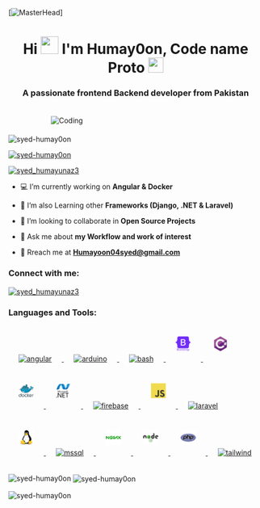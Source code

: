 [![MasterHead](https://media.licdn.com/dms/image/v2/C4E12AQHohaaJm6qNNw/article-cover_image-shrink_600_2000/article-cover_image-shrink_600_2000/0/1630526455370?e=2147483647&v=beta&t=DM6sk3A1cJulBl2uA9_5ToGmIjZE3xdlvZuTh_YkGDc)]
<h1 align="center">Hi <img height="35" width="35" src="https://fonts.gstatic.com/s/e/notoemoji/latest/1f44b/512.webp"/> I'm Humay0on, Code name Proto <img src="https://media0.giphy.com/media/v1.Y2lkPTc5MGI3NjExdzk0ZTdldzU1MXBnYmo0b2xoc3F0bHc0bDV0ZzhqdGo5MWwwaHlpdyZlcD12MV9pbnRlcm5hbF9naWZfYnlfaWQmY3Q9cw/lsH2WX0eAwuEXhWYsu/giphy.webp" height="30" width="30"/></h1>
<h3 align="center">A passionate frontend Backend developer from Pakistan</h3>
<img align="right" alt="Coding" Style= "padding:20px" width="400" src="https://media.gifdb.com/hacker-egghead-coding-lj7znezbwb0nuba4.gif">

<p align="left"> <img src="https://komarev.com/ghpvc/?username=syed-humay0on&label=Profile%20views&color=0e75b6&style=flat" alt="syed-humay0on" /> </p>

<p align="left"> <a href="https://github.com/ryo-ma/github-profile-trophy"><img src="https://github-profile-trophy.vercel.app/?username=syed-humay0on" alt="syed-humay0on" /></a> </p>

<p align="left"> <a href="https://twitter.com/syed_humayunaz3" target="blank"><img src="https://img.shields.io/twitter/follow/syed_humayunaz3?logo=twitter&style=for-the-badge" alt="syed_humayunaz3" /></a> </p>

- 💻 I’m currently working on **Angular & Docker**

- 🧠 I’m also Learning other **Frameworks (Django, .NET & Laravel)**

- 👯 I’m looking to collaborate in **Open Source Projects**

- 💬 Ask me about **my Workflow and work of interest**

- 📧 Rreach me at **Humayoon04syed@gmail.com**

<h3 align="left">Connect with me:</h3>
<p align="left">
<a href="https://twitter.com/Syed_HumayunAz3" target="blank"><img align="center" src="https://raw.githubusercontent.com/rahuldkjain/github-profile-readme-generator/master/src/images/icons/Social/twitter.svg" alt="syed_humayunaz3" height="30" width="30" /></a>
</p>

<h3 align="left">Languages and Tools:</h3>
<p align="left"> <a href="https://angular.io" target="_blank" rel="noreferrer"> <img src="https://angular.io/assets/images/logos/angular/angular.svg" alt="angular" Style= "padding:20px" width="30" height="30"/> </a> <a href="https://www.arduino.cc/" target="_blank" rel="noreferrer"> <img src="https://cdn.worldvectorlogo.com/logos/arduino-1.svg" alt="arduino" Style= "padding:20px" width="30" height="30"/> </a> <a href="https://www.gnu.org/software/bash/" target="_blank" rel="noreferrer"> <img src="https://www.vectorlogo.zone/logos/gnu_bash/gnu_bash-icon.svg" alt="bash" Style= "padding:20px" width="30" height="30"/> </a> <a href="https://getbootstrap.com" target="_blank" rel="noreferrer"> <img src="https://raw.githubusercontent.com/devicons/devicon/master/icons/bootstrap/bootstrap-plain-wordmark.svg" alt="bootstrap" Style= "padding:20px" width="30" height="30"/> </a> <a href="https://www.w3schools.com/cs/" target="_blank" rel="noreferrer"> <img src="https://raw.githubusercontent.com/devicons/devicon/master/icons/csharp/csharp-original.svg" alt="csharp" Style= "padding:20px" width="30" height="30"/> </a> <a href="https://www.docker.com/" target="_blank" rel="noreferrer"> <img src="https://raw.githubusercontent.com/devicons/devicon/master/icons/docker/docker-original-wordmark.svg" alt="docker" Style= "padding:20px" width="30" height="30"/> </a> <a href="https://dotnet.microsoft.com/" target="_blank" rel="noreferrer"> <img src="https://raw.githubusercontent.com/devicons/devicon/master/icons/dot-net/dot-net-original-wordmark.svg" alt="dotnet" Style= "padding:20px" width="30" height="30"/> </a> <a href="https://firebase.google.com/" target="_blank" rel="noreferrer"> <img src="https://www.vectorlogo.zone/logos/firebase/firebase-icon.svg" alt="firebase" Style= "padding:20px" width="30" height="30"/> </a> <a href="https://developer.mozilla.org/en-US/docs/Web/JavaScript" target="_blank" rel="noreferrer"> <img src="https://raw.githubusercontent.com/devicons/devicon/master/icons/javascript/javascript-original.svg" alt="javascript" Style= "padding:20px" width="30" height="30"/> </a> <a href="https://laravel.com/" target="_blank" rel="noreferrer"> <img src="https://www.svgrepo.com/show/353985/laravel.svg" alt="laravel" Style= "padding:20px" width="30" height="30"/> </a> <a href="https://www.linux.org/" target="_blank" rel="noreferrer"> <img src="https://raw.githubusercontent.com/devicons/devicon/master/icons/linux/linux-original.svg" alt="linux" Style= "padding:20px" width="30" height="30"/> </a> <a href="https://www.microsoft.com/en-us/sql-server" target="_blank" rel="noreferrer"> <img src="https://www.svgrepo.com/show/303229/microsoft-sql-server-logo.svg" alt="mssql" Style= "padding:20px" width="30" height="30"/> </a> <a href="https://www.nginx.com" target="_blank" rel="noreferrer"> <img src="https://raw.githubusercontent.com/devicons/devicon/master/icons/nginx/nginx-original.svg" alt="nginx" Style= "padding:20px" width="30" height="30"/> </a> <a href="https://nodejs.org" target="_blank" rel="noreferrer"> <img src="https://raw.githubusercontent.com/devicons/devicon/master/icons/nodejs/nodejs-original-wordmark.svg" alt="nodejs" Style= "padding:20px" width="30" height="30"/> </a> <a href="https://www.php.net" target="_blank" rel="noreferrer"> <img src="https://raw.githubusercontent.com/devicons/devicon/master/icons/php/php-original.svg" alt="php" Style= "padding:20px" width="30" height="30"/> </a> <a href="https://tailwindcss.com/" target="_blank" rel="noreferrer"> <img src="https://www.vectorlogo.zone/logos/tailwindcss/tailwindcss-icon.svg" alt="tailwind" Style= "padding:20px" width="30" height="30"/> </a> </p>

<p><img align="left" src="https://github-readme-stats.vercel.app/api/top-langs?username=syed-humay0on&show_icons=true&locale=en&layout=compact" alt="syed-humay0on" /></p>

<p>&nbsp;<img align="center" src="https://github-readme-stats.vercel.app/api?username=syed-humay0on&show_icons=true&locale=en" alt="syed-humay0on" /></p>

<p><img align="center" src="https://github-readme-streak-stats.herokuapp.com/?user=syed-humay0on&" alt="syed-humay0on" /></p>
